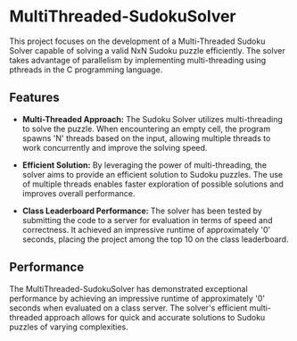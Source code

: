 # MultiThreaded-SudokuSolver

This project focuses on the development of a Multi-Threaded Sudoku Solver capable of solving a valid NxN Sudoku puzzle efficiently. The solver takes advantage of parallelism by implementing multi-threading using pthreads in the C programming language.

## Features

- **Multi-Threaded Approach:** The Sudoku Solver utilizes multi-threading to solve the puzzle. When encountering an empty cell, the program spawns 'N' threads based on the input, allowing multiple threads to work concurrently and improve the solving speed.

- **Efficient Solution:** By leveraging the power of multi-threading, the solver aims to provide an efficient solution to Sudoku puzzles. The use of multiple threads enables faster exploration of possible solutions and improves overall performance.

- **Class Leaderboard Performance:** The solver has been tested by submitting the code to a server for evaluation in terms of speed and correctness. It achieved an impressive runtime of approximately '0' seconds, placing the project among the top 10 on the class leaderboard.

## Performance

The MultiThreaded-SudokuSolver has demonstrated exceptional performance by achieving an impressive runtime of approximately '0' seconds when evaluated on a class server. The solver's efficient multi-threaded approach allows for quick and accurate solutions to Sudoku puzzles of varying complexities.

